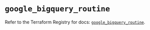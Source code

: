# `google_bigquery_routine`

Refer to the Terraform Registry for docs: [`google_bigquery_routine`](https://registry.terraform.io/providers/hashicorp/google-beta/6.15.0/docs/resources/google_bigquery_routine).
